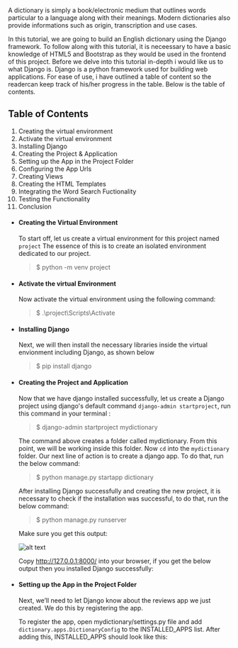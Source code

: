 A dictionary is simply a book/electronic medium that outlines words particular to a language along with their meanings. Modern dictionaries also provide informations such as origin, transcription and use cases.

In this tutorial, we are going to build an English dictionary using the Django framework. To follow along with this tutorial, it is neceessary to have a basic knowledge of HTML5 and Bootstrap as they would be used in the frontend of this project. Before we delve into this tutorial in-depth i would like us to what Django is. Django is a python framework used for building web applications. For ease of use, i have outlined a table of content so the readercan keep track of his/her progress in the table. Below is the table of contents.

## Table of Contents

1. Creating the virtual environment
2. Activate the virtual environment
3. Installing Django
4. Creating the Project & Application
5. Setting up the App in the Project Folder
6. Configuring the App Urls
7. Creating Views
8. Creating the HTML Templates
9. Integrating the Word Search Fuctionality
10. Testing the Functionality
11. Conclusion

- #### Creating the Virtual Environment

  To start off, let us create a virtual environment for this project named `project` The essence of this is to create an isolated environment dedicated to our project.

  > $ python -m venv project

- #### Activate the virtual Environment

  Now activate the virtual environment using the following command:

  > $ .\project\Scripts\Activate

- #### Installing Django

  Next, we will then install the necessary libraries inside the virtual envionment including Django, as shown below

  > $ pip install django

- #### Creating the Project and Application

  Now that we have django installed successfully, let us create a Django project using django's default command `django-admin startproject`, run this command in your terminal :

  > $ django-admin startproject mydictionary

  The command above creates a folder called mydictionary. From this point, we will be working inside this folder. Now `cd` into the `mydictionary` folder. Our next line of action is to create a django app. To do that, run the below command:

  > $ python manage.py startapp dictionary

  After installing Django successfully and creating the new project, it is necessary to check if the installation was successful, to do that, run the below command:

  > $ python manage.py runserver

  Make sure you get this output:

  ![alt text](https://www.thepythoncode.com/media/articles/build-dictionary-app-with-django-and-pydictionary-api-python/python_manage.py_runserver.png)

  Copy http://127.0.0.1:8000/ into your browser, if you get the below output then you installed Django successfully:


- #### Setting up the App in the Project Folder
  Next, we’ll need to let Django know about the reviews app we just created. We do this by registering the app.

  To register the app, open mydictionary/settings.py file and add `dictionary.apps.DictionaryConfig` to the INSTALLED_APPS list. After adding this, INSTALLED_APPS should look like this:
